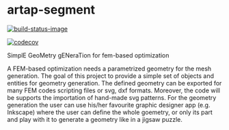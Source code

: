 # artap-segment

[![build-status-image]][travis]

[build-status-image]: https://travis-ci.com/tamasorosz/artap-segment.svg?branch=main
[travis]: https://travis-ci.com/tamasorosz/artap-segment.svg?branch=main
[![codecov](https://codecov.io/gh/tamasorosz/artap-segment/branch/main/graph/badge.svg?token=zH6pBqqnid)](https://codecov.io/gh/tamasorosz/artap-segment)

SimplE GeoMetry gENeraTion for fem-based optimization

A FEM-based optimization needs a parametrized geometry for the mesh generation. The goal of this project to provide a 
simple set of objects and entities for geometry generation. The defined geometry can be exported for many FEM codes scripting files or svg, dxf formats. 
Moreover, the code will be supports the importation of hand-made svg patterns. For the geometry generation the user can use his/her favourite graphic designer app (e.g. Inkscape) where the user can define the whole goemetry,
or only its part and play with it to generate a geometry like in a jigsaw puzzle. 

